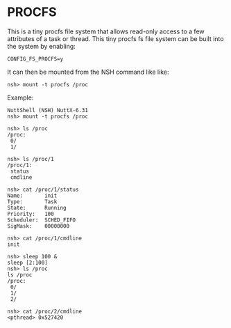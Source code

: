 PROCFS
======

This is a tiny procfs file system that allows read-only access to a few
attributes of a task or thread. This tiny procfs fs file system can be
built into the system by enabling:

    CONFIG_FS_PROCFS=y

It can then be mounted from the NSH command like like:

    nsh> mount -t procfs /proc

Example:

    NuttShell (NSH) NuttX-6.31
    nsh> mount -t procfs /proc

    nsh> ls /proc
    /proc:
     0/
     1/

    nsh> ls /proc/1
    /proc/1:
     status
     cmdline

    nsh> cat /proc/1/status
    Name:       init
    Type:       Task
    State:      Running
    Priority:   100
    Scheduler:  SCHED_FIFO
    SigMask:    00000000

    nsh> cat /proc/1/cmdline
    init

    nsh> sleep 100 &
    sleep [2:100]
    nsh> ls /proc
    ls /proc
    /proc:
     0/
     1/
     2/

    nsh> cat /proc/2/cmdline
    <pthread> 0x527420
